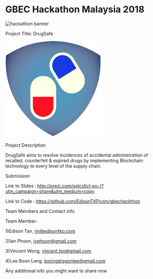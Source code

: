 # GBEC Hackathon Malaysia 2018
![hackathon banner](https://github.com/GoBlockchainNetwork/HackathonMalaysia2018/blob/master/docs/banner.jpg)

Project Title: DrugSafe

![app](https://github.com/EdisonTKPcom/gbechackthon/blob/master/web/logo_ori.png)

Project Description

DrugSafe aims to resolve incidences of accidental administration of recalled, counterfeit & expired drugs by implementing Blockchain technology to every level of the supply chain.

Submission

Link to Slides :  http://prezi.com/qxlcs5cl-po-/?utm_campaign=share&utm_medium=copy

Link to Code : https://github.com/EdisonTKPcom/gbechackthon

Team Members and Contact info

Team Member: 

1)Edison Tan, im@edisontkp.com

2)Ian Phoon, jyphoon@gmail.com

3)Vincent Wong, vincent.tsn@gmail.com

4)Lee Boon Leng, boringdragonlee@gmail.com

Any additional info you might want to share now
